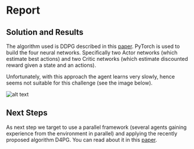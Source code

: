 # Report

## Solution and Results

The algorithm used is DDPG described in this [paper](https://arxiv.org/abs/1509.02971). PyTorch is used to build the four neural networks. Specifically two Actor networks (which estimate best actions) and two Critic networks (which estimate discounted reward given a state and an actions).

Unfortunately, with this approach the agent learns very slowly, hence seems not suitable for this challenge (see the image below).

![alt text](https://github.com/pablobd/ContinuousControl-DDPG/blob/master/ddpg.PNG)

## Next Steps

As next step we target to use a parallel framework (several agents gaining experience from the environment in parallel) and applying the recently proposed algorithm D4PG. You can read about it in this [paper](https://openreview.net/forum?id=SyZipzbCb).
